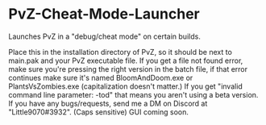 # PvZ-Cheat-Mode-Launcher
Launches PvZ in a "debug/cheat mode" on certain builds.

Place this in the installation directory of PvZ, so it should be next to main.pak and your PvZ executable file.
If you get a file not found error, make sure you're pressing the right version in the batch file, if that error continues make sure it's named BloomAndDoom.exe or PlantsVsZombies.exe (capitalization doesn't matter.)
If you get "invalid command line parameter: -tod" that means you aren't using a beta version.
If you have any bugs/requests, send me a DM on Discord at "Little9070#3932". (Caps sensitive)
GUI coming soon.
